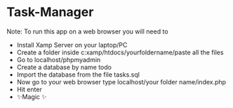 # Task-Manager

Note: To run this app on a web browser you will need to

- Install Xamp Server on your laptop/PC
- Create a folder inside c:xamp/htdocs/yourfoldername/paste all the files
- Go to localhost/phpmyadmin
- Create a database by name todo
- Import the database from the file tasks.sql
- Now go to your web browser type localhost/your folder name/index.php
- Hit enter
- ✨Magic ✨
